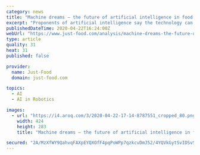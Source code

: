 ```yaml
---
category: news
title: "Machine dreams – the future of artificial intelligence in food and beverage operations"
excerpt: "Proponents of artificial intelligence say the technology can help food companies, facing pressure from climate change, feed a growing global population with greater efficiency. Lucy Britner looks at how manufacturers could tap into AI. Artificial intelligence is not an Arnold Schwarzenegger-shaped robot from the future, sent back in time to ..."
publishedDateTime: 2020-04-22T16:24:00Z
webUrl: "https://www.just-food.com/analysis/machine-dreams-the-future-of-artificial-intelligence-in-food-and-beverage-operations_id143542.aspx"
type: article
quality: 31
heat: 31
published: false

provider:
  name: Just-Food
  domain: just-food.com

topics:
  - AI
  - AI in Robotics

images:
  - url: "https://i4.aroq.com/3/2020-04-22-17-14-8787551_cropped_80.png"
    width: 424
    height: 283
    title: "Machine dreams – the future of artificial intelligence in food and beverage operations"

secured: "2A/MzXfWY9QahvqFAXpEYQXOfF4pqPoWPp7qzkcvDmJ52/4YQVkGytSvIDSvSiMOmewBD31otuq650GrTGxU/ap7G87ENyLT63tY/agG2G+2uv+M4p3iD7LLRYepc5PQieZe9wh0Kv7eFnz+VZg7fDPa+ew5XAbjgbKUMppm6qUCVQ/PmvfN4D+nyI6UZeKkgUeCwwocPg5RMSd2Zb9nqN4FbooDegNemd1rvAqC3Bzl7jxupisX3EiNEwcUJPixJ7NrHk7BoBhLTOKGk+2QWTyjU+zsmPwoGi/jxp4zVwhjU1S/EDdXM1L8UPzd2AeemofNyR1lER4AumUMy6ukXDdodBBXk8mSs63tVAMsJUADcEVNepZCl/BUCE29o9FIB5xrFdC9aIv2xNjt6qiMbBJxeMqhURNR0RDKMgCian+hpyMD/jt9RhxbFMagdJs7Unc0DYoL5QEqgWnmvo/ewQBb438fUjnCJd7yHgygRlQ=;Gy+p38OQ+WLMHY4pKKzxGg=="
---
```



